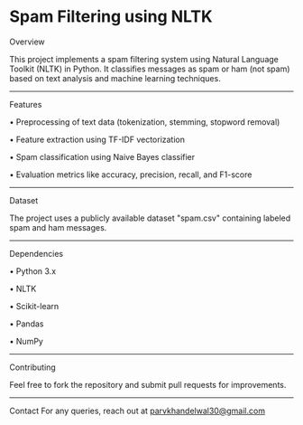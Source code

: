 # Spam Filtering using NLTK

Overview

This project implements a spam filtering system using Natural Language Toolkit (NLTK) in Python. It classifies messages as spam or ham (not spam) based on text analysis and machine learning techniques.

--------------------------------------------------------------------------------------------------------------------------------------------------------------------


Features

• Preprocessing of text data (tokenization, stemming, stopword removal)

• Feature extraction using TF-IDF vectorization

• Spam classification using Naive Bayes classifier

• Evaluation metrics like accuracy, precision, recall, and F1-score

--------------------------------------------------------------------------------------------------------------------------------------------------------------------


Dataset

The project uses a publicly available dataset "spam.csv" containing labeled spam and ham messages.


--------------------------------------------------------------------------------------------------------------------------------------------------------------------


Dependencies

• Python 3.x

• NLTK

• Scikit-learn

• Pandas

• NumPy


--------------------------------------------------------------------------------------------------------------------------------------------------------------------

Contributing

Feel free to fork the repository and submit pull requests for improvements.


--------------------------------------------------------------------------------------------------------------------------------------------------------------------


Contact
For any queries, reach out at parvkhandelwal30@gmail.com

